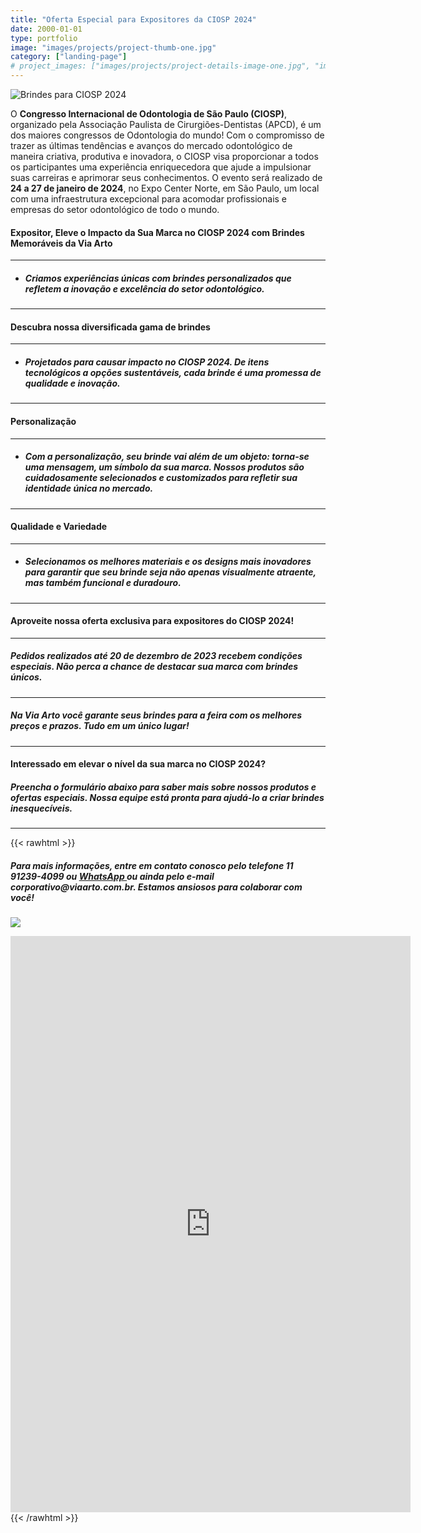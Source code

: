 ```yaml
---
title: "Oferta Especial para Expositores da CIOSP 2024"
date: 2000-01-01
type: portfolio
image: "images/projects/project-thumb-one.jpg"
category: ["landing-page"]
# project_images: ["images/projects/project-details-image-one.jpg", "images/projects/project-details-image-two.jpg"]
---
```


![Brindes para CIOSP 2024](/images/landing/banner-41ciosp-landing-page.jpg)


O **Congresso Internacional de Odontologia de São Paulo (CIOSP)**, organizado pela Associação Paulista de Cirurgiões-Dentistas (APCD), é um dos maiores congressos de Odontologia do mundo! Com o compromisso de trazer as últimas tendências e avanços do mercado odontológico de maneira criativa, produtiva e inovadora, o CIOSP visa proporcionar a todos os participantes uma experiência enriquecedora que ajude a impulsionar suas carreiras e aprimorar seus conhecimentos. O evento será realizado de **24 a 27 de janeiro de 2024**, no Expo Center Norte, em São Paulo, um local com uma infraestrutura excepcional para acomodar profissionais e empresas do setor odontológico de todo o mundo.

#### Expositor, Eleve o Impacto da Sua Marca no CIOSP 2024 com Brindes Memoráveis da Via Arto

---
+ ##### Criamos experiências únicas com brindes personalizados que refletem a inovação e excelência do setor odontológico.

---
#### Descubra nossa diversificada gama de brindes

---
+ ##### Projetados para causar impacto no CIOSP 2024. De itens tecnológicos a opções sustentáveis, cada brinde é uma promessa de qualidade e inovação.

---
#### Personalização

---
+ ##### Com a personalização, seu brinde vai além de um objeto: torna-se uma mensagem, um símbolo da sua marca. Nossos produtos são cuidadosamente selecionados e customizados para refletir sua identidade única no mercado.

---
#### Qualidade e Variedade

---
+ ##### Selecionamos os melhores materiais e os designs mais inovadores para garantir que seu brinde seja não apenas visualmente atraente, mas também funcional e duradouro.

---

#### Aproveite nossa oferta exclusiva para expositores do CIOSP 2024!

---
##### Pedidos realizados **até 20 de dezembro de 2023** recebem condições especiais. Não perca a chance de destacar sua marca com brindes únicos.


---
##### Na Via Arto você garante seus brindes para a feira com os melhores preços e prazos. Tudo em um único lugar!

---

#### Interessado em elevar o nível da sua marca no CIOSP 2024?

##### Preencha o formulário abaixo para saber mais sobre nossos produtos e ofertas especiais. Nossa equipe está pronta para ajudá-lo a criar brindes inesquecíveis.

---

{{< rawhtml >}}

<h5>Para mais informações, entre em contato conosco pelo telefone 11 91239-4099 ou <a href="https://wa.me/5511912394099" target="_blank"> WhatsApp </a> ou ainda pelo e-mail corporativo@viaarto.com.br. Estamos ansiosos para colaborar com você!</h5>

<a href="https://wa.me/5511912394099" target="_blank"><img src="/images/botao-whatsapp.png" ></a>

<iframe src="https://docs.google.com/forms/d/e/1FAIpQLScQHMRjsM57pz90NMW-GpA0vlLjFNvgdqwjFgziDizoIR55iA/viewform?embedded=true" width="640" height="922" frameborder="0" marginheight="0" marginwidth="0">Carregando…</iframe>
{{< /rawhtml >}}
